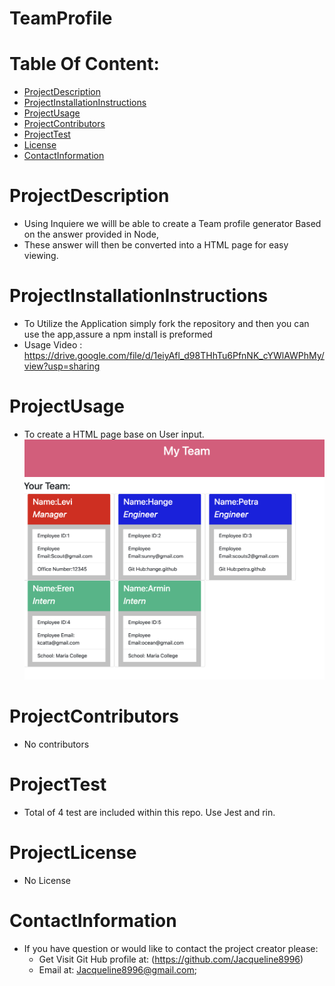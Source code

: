 # TeamProfile

# Table Of Content:
* [ProjectDescription](#ProjectDescription)
* [ProjectInstallationInstructions](#ProjectInstallationInstructions)
* [ProjectUsage](#ProjectUsage)
* [ProjectContributors](#ProjectContributors)
* [ProjectTest](#ProjectTest)
* [License](#Projectlicense)
* [ContactInformation](#ContactInformation)

# ProjectDescription
* Using Inquiere we willl be able to create a Team profile generator Based on the answer provided in Node,
* These answer will then be converted into a HTML page for easy viewing.

# ProjectInstallationInstructions
* To Utilize the Application simply fork the repository and then you can use the app,assure a npm install is preformed 
* Usage Video : https://drive.google.com/file/d/1eiyAfl_d98THhTu6PfnNK_cYWlAWPhMy/view?usp=sharing

# ProjectUsage
* To create a HTML page base on User input.
![alt text](src/images/DemoTeam.png)

# ProjectContributors
* No contributors

# ProjectTest
* Total of 4 test are included within this repo. Use Jest and rin.

# ProjectLicense
* No License

# ContactInformation
* If you have question or would like to contact the project creator please:
    *  Get Visit Git Hub profile at: (https://github.com/Jacqueline8996)
    *  Email at: Jacqueline8996@gmail.com;